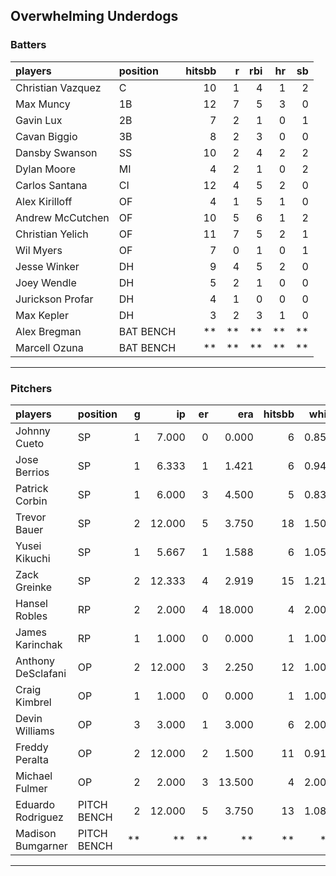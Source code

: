 ## Overwhelming Underdogs

### Batters

 
|players           |position  | hitsbb|  r| rbi| hr| sb| 
|:-----------------|:---------|------:|--:|---:|--:|--:| 
|Christian Vazquez |C         |     10|  1|   4|  1|  2| 
|Max Muncy         |1B        |     12|  7|   5|  3|  0| 
|Gavin Lux         |2B        |      7|  2|   1|  0|  1| 
|Cavan Biggio      |3B        |      8|  2|   3|  0|  0| 
|Dansby Swanson    |SS        |     10|  2|   4|  2|  2| 
|Dylan Moore       |MI        |      4|  2|   1|  0|  2| 
|Carlos Santana    |CI        |     12|  4|   5|  2|  0| 
|Alex Kirilloff    |OF        |      4|  1|   5|  1|  0| 
|Andrew McCutchen  |OF        |     10|  5|   6|  1|  2| 
|Christian Yelich  |OF        |     11|  7|   5|  2|  1| 
|Wil Myers         |OF        |      7|  0|   1|  0|  1| 
|Jesse Winker      |DH        |      9|  4|   5|  2|  0| 
|Joey Wendle       |DH        |      5|  2|   1|  0|  0| 
|Jurickson Profar  |DH        |      4|  1|   0|  0|  0| 
|Max Kepler        |DH        |      3|  2|   3|  1|  0| 
|Alex Bregman      |BAT BENCH |     **| **|  **| **| **| 
|Marcell Ozuna     |BAT BENCH |     **| **|  **| **| **| 


* * *

### Pitchers

 
|players            |position    |  g|     ip| er|    era| hitsbb|  whip| so|  w| sv| 
|:------------------|:-----------|--:|------:|--:|------:|------:|-----:|--:|--:|--:| 
|Johnny Cueto       |SP          |  1|  7.000|  0|  0.000|      6| 0.857|  6|  1|  0| 
|Jose Berrios       |SP          |  1|  6.333|  1|  1.421|      6| 0.947|  9|  0|  0| 
|Patrick Corbin     |SP          |  1|  6.000|  3|  4.500|      5| 0.833|  6|  0|  0| 
|Trevor Bauer       |SP          |  2| 12.000|  5|  3.750|     18| 1.500| 18|  1|  0| 
|Yusei Kikuchi      |SP          |  1|  5.667|  1|  1.588|      6| 1.059|  6|  1|  0| 
|Zack Greinke       |SP          |  2| 12.333|  4|  2.919|     15| 1.216|  8|  1|  0| 
|Hansel Robles      |RP          |  2|  2.000|  4| 18.000|      4| 2.000|  0|  0|  1| 
|James Karinchak    |RP          |  1|  1.000|  0|  0.000|      1| 1.000|  0|  0|  1| 
|Anthony DeSclafani |OP          |  2| 12.000|  3|  2.250|     12| 1.000| 15|  1|  0| 
|Craig Kimbrel      |OP          |  1|  1.000|  0|  0.000|      1| 1.000|  3|  0|  0| 
|Devin Williams     |OP          |  3|  3.000|  1|  3.000|      6| 2.000|  4|  2|  0| 
|Freddy Peralta     |OP          |  2| 12.000|  2|  1.500|     11| 0.917| 18|  1|  0| 
|Michael Fulmer     |OP          |  2|  2.000|  3| 13.500|      4| 2.000|  2|  0|  0| 
|Eduardo Rodriguez  |PITCH BENCH |  2| 12.000|  5|  3.750|     13| 1.083| 15|  1|  0| 
|Madison Bumgarner  |PITCH BENCH | **|     **| **|     **|     **|    **| **| **| **| 


* * *


